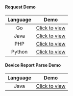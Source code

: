 #### Request Demo

| Language | Demo | 
| :------: | :--------------: |
| Go       | [Click to view](https://github.com/anythinkteam/openapi/blob/master/demo/go/openapi_demo.go) | 
| Java     | [Click to view](https://github.com/anythinkteam/openapi/tree/master/demo/java/com.test) | 
| PHP      | [Click to view](https://github.com/anythinkteam/openapi/blob/master/demo/php/openapi_php.php) |
| Python   | [Click to view](https://github.com/anythinkteam/openapi/blob/master/demo/python/openapi_demo.py) | 

#### Device Report Parse Demo

| Language | Demo     | 
| :----: | :------------: | 
| Java   | [Click to view](https://github.com/anythinkteam/openapi/blob/master/demo/parse_file/ParseCsv.java) | 

